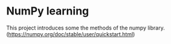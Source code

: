 # NumPy learning

This project introduces some the methods of the numpy library.
(https://numpy.org/doc/stable/user/quickstart.html)